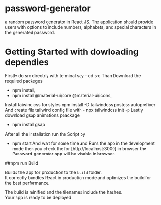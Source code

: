 # password-generator
a random password generator in React JS. 
The application should provide users with options to include numbers, alphabets, and special characters in the generated password.


# Getting Started with dowloading dependies 
 Firstly do src directrly with terminal say - cd src
 Than Download the required packeges 
- npm install,
- npm install @material-ui/core @material-ui/icons,

Install taiwind css for styles  npm install -D tailwindcss postcss autoprefixer
And create file tailwind config file with - npx tailwindcss init -p
Lastly download gsap animations paackage 
 - npm install gsap 

After all the installation run the Script by 
- npm start 
And wait for some time and Runs the app in the development mode
then you check the  for  [http://localhost:3000] in browser the Password-generator app will be visable in browser.

##npm run Build

Builds the app for production to the `build` folder.\
It correctly bundles React in production mode and optimizes the build for the best performance.

The build is minified and the filenames include the hashes.\
Your app is ready to be deployed
